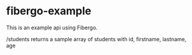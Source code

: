 # fibergo-example
This is an example api using Fibergo.

/students
    returns a sample array of students with id, firstname, lastname, age
